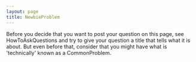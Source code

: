 ```yaml
---
layout: page
title: NewbieProblem
---
```


Before you decide that you want to post your question on this page, see HowToAskQuestions and try to give your question a title that tells what it is about. But even before that, consider that you might have what is 'technically' known as a CommonProblem.

